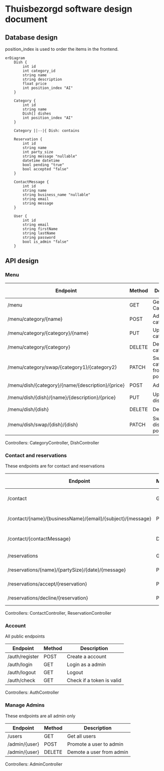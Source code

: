 # Thuisbezorgd software design document

## Database design

position_index is used to order the items in the frontend.

```mermaid
erDiagram
    Dish {
        int id
        int category_id
        string name
        string description
        float price
        int position_index "AI"
    }

    Category {
        int id
        string name
        Dish[] dishes
        int position_index "AI"
    }

    Category ||--|{ Dish: contains

    Reservation {
        int id
        string name
        int party_size
        string message "nullable"
        datetime datetime
        bool pending "true"
        bool accepted "false"
    }

    ContactMessage {
        int id
        string name
        string business_name "nullable"
        string email
        string message
    }

    User {
        int id
        string email
        string firstName
        string lastName
        string password
        bool is_admin "false"
    }
```

## API design

### Menu

| Endpoint                                          | Method | Description                            | Admin only |
|---------------------------------------------------|--------|----------------------------------------|------------|
| /menu                                             | GET    | Get all Categories                     | ❌          |
| /menu/category/{name}                             | POST   | Add a category                         | ✔️         |
| /menu/category/{category}/{name}                  | PUT    | Update a category                      | ✔️         |
| /menu/category/{category}                         | DELETE | Delete a category                      | ✔️         |
| /menu/category/swap/{category1}/{category2}       | PATCH  | Swap two categories from positionIndex | ✔️         |
| /menu/dish/{category}/{name/{description}/{price} | POST   | Add a dish                             | ✔️         |
| /menu/dish/{dish}/{name}/{description}/{price}    | PUT    | Update a dish                          | ✔️         |
| /menu/dish/{dish}                                 | DELETE | Delete a dish                          | ✔️         |
| /menu/dish/swap/{dish}/{dish}                     | PATCH  | Swap two dishes from positionIndex     | ✔️         |

Controllers: CategoryController, DishController

### Contact and reservations

These endpoints are for contact and reservations

| Endpoint                                                   | Method | Description              | Admin only |
|------------------------------------------------------------|--------|--------------------------|------------|
| /contact                                                   | GET    | Get all contact messages | ✔️         |
| /contact/{name}/{businessName}/{email}/{subject}/{message} | POST   | Send a contact message   | ❌          |
| /contact/{contactMessage}                                  | DELETE | Delete a contact message | ✔️         |
| /reservations                                              | GET    | Get all reservations     | ✔️         |
| /reservations/{name}/{partySize}/{date}/{message}          | POST   | Make a reservation       | ❌          |
| /reservations/accept/{reservation}                         | PATCH  | Accept reservation       | ✔️         |
| /reservations/decline/{reservation}                        | PATCH  | Decline reservation      | ✔️         |

Controllers: ContactController, ReservationController

### Account

All public endpoints

| Endpoint       | Method | Description               |
|----------------|--------|---------------------------|
| /auth/register | POST   | Create a account          |
| /auth/login    | GET    | Login as a admin          |
| /auth/logout   | GET    | Logout                    |
| /auth/check    | GET    | Check if a token is valid |

Controllers: AuthController

### Manage Admins

These endpoints are all admin only

| Endpoint      | Method | Description                |
|---------------|--------|----------------------------|
| /users        | GET    | Get all users              |
| /admin/{user} | POST   | Promote a user to admin    |
| /admin/{user} | DELETE | Demote a user from admin   |

Controllers: AdminController
